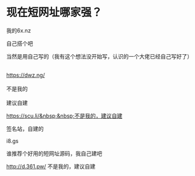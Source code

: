 # 现在短网址哪家强？


我的6x.nz<img id="aimg_nHHM4" onclick="zoom(this, this.src, 0, 0, 0)" class="zoom" src="https://cdn.jsdelivr.net/gh/hishis/forum-master/public/images/patch.gif" onmouseover="img_onmouseoverfunc(this)" onload="thumbImg(this)" border="0" alt="" />

自己搭个吧<img id="aimg_htLb5" onclick="zoom(this, this.src, 0, 0, 0)" class="zoom" src="https://cdn.jsdelivr.net/gh/hishis/forum-master/public/images/patch.gif" onmouseover="img_onmouseoverfunc(this)" onload="thumbImg(this)" border="0" alt="" />

当然是用自己写的（我有这个想法没开始写，认识的一个大佬已经自己写好了）<img id="aimg_bLaDS" onclick="zoom(this, this.src, 0, 0, 0)" class="zoom" src="https://cdn.jsdelivr.net/gh/hishis/forum-master/public/images/patch.gif" onmouseover="img_onmouseoverfunc(this)" onload="thumbImg(this)" border="0" alt="" />

<br />
<a href="https://dwz.ng/" target="_blank">https://dwz.ng/</a><br />
<br />
不是我的<br />
<br />
建议自建

https://scu.li/&nbsp;&nbsp;不是我的，建议自建

签名站，自建的

i8.gs

谁推荐个好用的短网址源码，我自己建吧

http://d.361.pw/ 不是我的，建议自建
